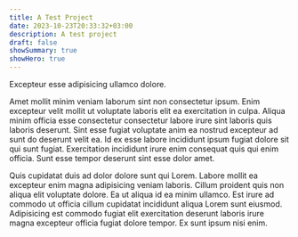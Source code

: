 ```yaml
---
title: A Test Project
date: 2023-10-23T20:33:32+03:00
description: A test project
draft: false
showSummary: true
showHero: true
---
```


Excepteur esse adipisicing ullamco dolore.

Amet mollit minim veniam laborum sint non consectetur ipsum. Enim excepteur velit mollit ut voluptate laboris elit ea exercitation in culpa. Aliqua minim officia esse consectetur consectetur labore irure sint laboris quis laboris deserunt. Sint esse fugiat voluptate anim ea nostrud excepteur ad sunt do deserunt velit ea. Id ex esse labore incididunt ipsum fugiat dolore sit qui sunt fugiat. Exercitation incididunt irure enim consequat quis qui enim officia. Sunt esse tempor deserunt sint esse dolor amet.

Quis cupidatat duis ad dolor dolore sunt qui Lorem. Labore mollit ea excepteur enim magna adipisicing veniam laboris. Cillum proident quis non aliqua elit voluptate dolore. Ea ut aliqua id ea minim ullamco. Est irure ad commodo ut officia cillum cupidatat incididunt aliqua Lorem sunt eiusmod. Adipisicing est commodo fugiat elit exercitation deserunt laboris irure magna excepteur officia fugiat dolore tempor. Ex sunt ipsum nisi enim.
